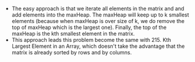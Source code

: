 - The easy approach is that we iterate all elements in the matrix and and add elements into the maxHeap. The maxHeap will keep up to k smallest elements (because when maxHeap is over size of k, we do remove the top of maxHeap which is the largest one). Finally, the top of the maxHeap is the kth smallest element in the matrix.
- This approach leads this problem become the same with 215. Kth Largest Element in an Array, which doesn't take the advantage that the matrix is already sorted by rows and by columns.